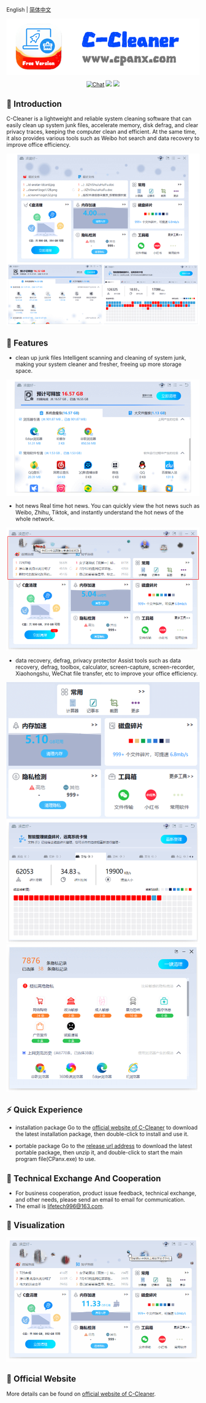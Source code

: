 English | [简体中文](README.md)

<p align="center">
 <img src="./doc/cpanx_logo_en.png" align="middle" width = "600"/>
<p align="center">
<p align="center">
    <a href="https://qm.qq.com/q/CkEX6hUMMg"><img src="https://img.shields.io/badge/Chat-QQ-7488d1.svg" alt="Chat"></a>
    <a href="https://github.com/ChenXi996/c-cleaner/releases"><img src="https://img.shields.io/github/v/release/c-cleaner/c-cleaner?color=ffa"></a>
    <a href=""><img src="https://img.shields.io/badge/os-win-pink.svg"></a>
</p>


## 📣 Introduction

C-Cleaner is a lightweight and reliable system cleaning software that can easily clean up system junk files, accelerate memory, disk defrag, and clear privacy traces, keeping the computer clean and efficient. At the same time, it also provides various tools such as Weibo hot search and data recovery to improve office efficiency.

<div align="center">
    <img src="./doc/cpanx_ui_1.png" width="800">
</div>


## 🌟 Features

- clean up junk files
Intelligent scanning and cleaning of system junk, making your system cleaner and fresher, freeing up more storage space.
<div align="center">
    <img src="./doc/cpanx_cleaner.png">
</div>

- hot news
Real time hot news. You can quickly view the hot news such as Weibo, Zhihu, Tiktok, and instantly understand the hot news of the whole network.
<div align="center">
    <img src="./doc/cpanx_hot_search.png">
</div>

- data recovery, defrag, privacy protector
Assist tools such as data recovery, defrag, toolbox, calculator, screen-capture, screen-recorder, Xiaohongshu, WeChat file transfer, etc to improve your office efficiency.
<div align="center">
    <img src="./doc/cpanx_tools.png">
    <img src="./doc/cpanx_defrag.png">
    <img src="./doc/cpanx_privacy_protector.png">
</div>


## ⚡ Quick Experience

- installation package
Go to the  [official website of C-Cleaner](https://cc.cpanx.com)  to download the latest installation package, then double-click to install and use it.

- portable package
Go to the  [release url address](https://github.com/c-cleaner/c-cleaner/releases)  to download the latest portable package, then unzip it, and double-click to start the main program file(CPanx.exe) to use.


## 📖 Technical Exchange And Cooperation
- For business cooperation, product issue feedback, technical exchange, and other needs, please send an email to email for communication.
- The email is lifetech996@163.com.


## 👀 Visualization

<div align="center">
    <img src="./doc/cpanx_demo.gif">
</div>


## 🚀 Official Website

More details can be found on  [official website of C-Cleaner](https://cc.cpanx.com).